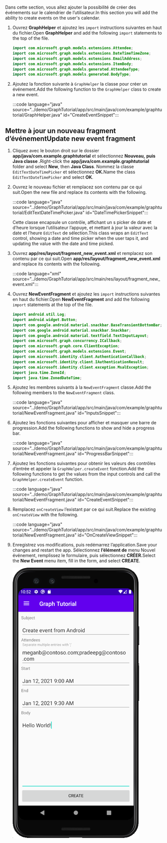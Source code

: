 <!-- markdownlint-disable MD002 MD041 -->

<span data-ttu-id="85e8e-101">Dans cette section, vous allez ajouter la possibilité de créer des événements sur le calendrier de l’utilisateur.</span><span class="sxs-lookup"><span data-stu-id="85e8e-101">In this section you will add the ability to create events on the user's calendar.</span></span>

1. <span data-ttu-id="85e8e-102">Ouvrez **GraphHelper** et ajoutez les `import` instructions suivantes en haut du fichier.</span><span class="sxs-lookup"><span data-stu-id="85e8e-102">Open **GraphHelper** and add the following `import` statements to the top of the file.</span></span>

    ```java
    import com.microsoft.graph.models.extensions.Attendee;
    import com.microsoft.graph.models.extensions.DateTimeTimeZone;
    import com.microsoft.graph.models.extensions.EmailAddress;
    import com.microsoft.graph.models.extensions.ItemBody;
    import com.microsoft.graph.models.generated.AttendeeType;
    import com.microsoft.graph.models.generated.BodyType;
    ```

1. <span data-ttu-id="85e8e-103">Ajoutez la fonction suivante à `GraphHelper` la classe pour créer un événement.</span><span class="sxs-lookup"><span data-stu-id="85e8e-103">Add the following function to the `GraphHelper` class to create a new event.</span></span>

    :::code language="java" source="../demo/GraphTutorial/app/src/main/java/com/example/graphtutorial/GraphHelper.java" id="CreateEventSnippet":::

## <a name="update-new-event-fragment"></a><span data-ttu-id="85e8e-104">Mettre à jour un nouveau fragment d’événement</span><span class="sxs-lookup"><span data-stu-id="85e8e-104">Update new event fragment</span></span>

1. <span data-ttu-id="85e8e-105">Cliquez avec le bouton droit sur le dossier **app/java/com.example.graphtutorial** et sélectionnez **Nouveau,** **puis Java classe .**</span><span class="sxs-lookup"><span data-stu-id="85e8e-105">Right-click the **app/java/com.example.graphtutorial** folder and select **New**, then **Java Class**.</span></span> <span data-ttu-id="85e8e-106">Nommez la classe `EditTextDateTimePicker` et sélectionnez **OK.**</span><span class="sxs-lookup"><span data-stu-id="85e8e-106">Name the class `EditTextDateTimePicker` and select **OK**.</span></span>

1. <span data-ttu-id="85e8e-107">Ouvrez le nouveau fichier et remplacez son contenu par ce qui suit.</span><span class="sxs-lookup"><span data-stu-id="85e8e-107">Open the new file and replace its contents with the following.</span></span>

    :::code language="java" source="../demo/GraphTutorial/app/src/main/java/com/example/graphtutorial/EditTextDateTimePicker.java" id="DateTimePickerSnippet":::

    <span data-ttu-id="85e8e-108">Cette classe encapsule un contrôle, affichant un s picker de date et d’heure lorsque l’utilisateur l’appuye, et mettant à jour la valeur avec la date et l’heure `EditText` de sélection.</span><span class="sxs-lookup"><span data-stu-id="85e8e-108">This class wraps an `EditText` control, showing a date and time picker when the user taps it, and updating the value with the date and time picked.</span></span>

1. <span data-ttu-id="85e8e-109">Ouvrez **app/res/layout/fragment_new_event.xml** et remplacez son contenu par ce qui suit.</span><span class="sxs-lookup"><span data-stu-id="85e8e-109">Open **app/res/layout/fragment_new_event.xml** and replace its contents with the following.</span></span>

    :::code language="xml" source="../demo/GraphTutorial/app/src/main/res/layout/fragment_new_event.xml":::

1. <span data-ttu-id="85e8e-110">Ouvrez **NewEventFragment** et ajoutez les `import` instructions suivantes en haut du fichier.</span><span class="sxs-lookup"><span data-stu-id="85e8e-110">Open **NewEventFragment** and add the following `import` statements at the top of the file.</span></span>

    ```java
    import android.util.Log;
    import android.widget.Button;
    import com.google.android.material.snackbar.BaseTransientBottomBar;
    import com.google.android.material.snackbar.Snackbar;
    import com.google.android.material.textfield.TextInputLayout;
    import com.microsoft.graph.concurrency.ICallback;
    import com.microsoft.graph.core.ClientException;
    import com.microsoft.graph.models.extensions.Event;
    import com.microsoft.identity.client.AuthenticationCallback;
    import com.microsoft.identity.client.IAuthenticationResult;
    import com.microsoft.identity.client.exception.MsalException;
    import java.time.ZoneId;
    import java.time.ZonedDateTime;
    ```

1. <span data-ttu-id="85e8e-111">Ajoutez les membres suivants à la `NewEventFragment` classe.</span><span class="sxs-lookup"><span data-stu-id="85e8e-111">Add the following members to the `NewEventFragment` class.</span></span>

    :::code language="java" source="../demo/GraphTutorial/app/src/main/java/com/example/graphtutorial/NewEventFragment.java" id="InputsSnippet":::

1. <span data-ttu-id="85e8e-112">Ajoutez les fonctions suivantes pour afficher et masquer une barre de progression.</span><span class="sxs-lookup"><span data-stu-id="85e8e-112">Add the following functions to show and hide a progress bar.</span></span>

    :::code language="java" source="../demo/GraphTutorial/app/src/main/java/com/example/graphtutorial/NewEventFragment.java" id="ProgressBarSnippet":::

1. <span data-ttu-id="85e8e-113">Ajoutez les fonctions suivantes pour obtenir les valeurs des contrôles d’entrée et appeler la `GraphHelper.createEvent` fonction.</span><span class="sxs-lookup"><span data-stu-id="85e8e-113">Add the following functions to get the values from the input controls and call the `GraphHelper.createEvent` function.</span></span>

    :::code language="java" source="../demo/GraphTutorial/app/src/main/java/com/example/graphtutorial/NewEventFragment.java" id="CreateEventSnippet":::

1. <span data-ttu-id="85e8e-114">Remplacez `onCreateView` l’existant par ce qui suit.</span><span class="sxs-lookup"><span data-stu-id="85e8e-114">Replace the existing `onCreateView` with the following.</span></span>

    :::code language="java" source="../demo/GraphTutorial/app/src/main/java/com/example/graphtutorial/NewEventFragment.java" id="OnCreateViewSnippet":::

1. <span data-ttu-id="85e8e-115">Enregistrez vos modifications, puis redémarrez l’application.</span><span class="sxs-lookup"><span data-stu-id="85e8e-115">Save your changes and restart the app.</span></span> <span data-ttu-id="85e8e-116">Sélectionnez **l’élément de** menu Nouvel événement, remplissez le formulaire, puis sélectionnez **CRÉER.**</span><span class="sxs-lookup"><span data-stu-id="85e8e-116">Select the **New Event** menu item, fill in the form, and select **CREATE**.</span></span>

    ![Capture d’écran du formulaire de création d’événement dans l’application](images/create-event.png)
